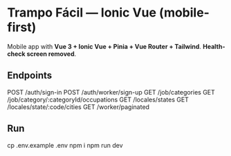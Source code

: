 # Trampo Fácil — Ionic Vue (mobile-first)

Mobile app with **Vue 3 + Ionic Vue + Pinia + Vue Router + Tailwind**. 
**Health-check screen removed**.

## Endpoints
POST /auth/sign-in
POST /auth/worker/sign-up
GET /job/categories
GET /job/category/:categoryId/occupations
GET /locales/states
GET /locales/state/:code/cities
GET /worker/paginated

## Run
cp .env.example .env
npm i
npm run dev
